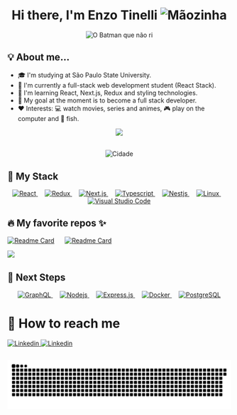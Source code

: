 <h1 align="center" > 
  Hi there, I'm Enzo Tinelli 
  <img width="30" height="30" src="https://raw.githubusercontent.com/iampavangandhi/iampavangandhi/master/gifs/Hi.gif" alt="Mãozinha"/>
</h1>

<div align="center">
  <img width="800" height="400" src="https://media.discordapp.net/attachments/752375682608398357/956643392333430814/batima.gif" alt="O Batman que não ri"/>
</div>

<h2>💡 About me...</h2>

<ul>
  <li> 🎓 I'm studying at São Paulo State University.</li>
  <li> 🔭 I'm currently a full-stack web development student (React Stack).</li>
  <li> 🌱 I'm learning React, Next.js, Redux and styling technologies.</li>
  <li> 🚀 My goal at the moment is to become a full stack developer. </li>
  <li> ❤️ Interests: 💻 watch movies, series and animes, 🎮 play on the computer and 🎣 fish. </li>
</ul>

<div align="center">
  <img src="https://github-readme-stats.vercel.app/api/top-langs/?username=tinellin&layout=compact&theme=gotham"/>
</div>

##
<div align="center">
  <img width="800" height="400" src="https://media.discordapp.net/attachments/752375682608398357/957372157283950673/city.gif" alt="Cidade"/>
</div>

<h2> 🔮 My Stack</h2>

<div align="center">
  <a href="https://reactjs.org/">
    <img width="80" height="80" src="https://cdn.jsdelivr.net/gh/devicons/devicon/icons/react/react-original.svg" alt="React"/>
  </a>
  &nbsp;
  &nbsp;
  
  <a href="https://redux.js.org/">
    <img width="80" height="80" src="https://cdn.jsdelivr.net/gh/devicons/devicon/icons/redux/redux-original.svg" alt="Redux"/>
  </a>
  &nbsp;
  &nbsp;
  
  <a href="https://nextjs.org/">
    <img width="80" height="80" src="https://cdn.jsdelivr.net/gh/devicons/devicon/icons/nextjs/nextjs-original.svg" alt="Next.js"/>
  </a>
  &nbsp;
  &nbsp;
  
  <a href="https://www.typescriptlang.org/">
    <img width="80" height="80" src="https://cdn.jsdelivr.net/gh/devicons/devicon/icons/typescript/typescript-original.svg"" alt="Typescript"/>
  </a>
  &nbsp;  
  &nbsp;
  
  <a href="https://nestjs.com/">
    <img width="80" height="80" src="https://cdn.jsdelivr.net/gh/devicons/devicon/icons/nestjs/nestjs-plain.svg" alt="Nestjs"/>
  </a>
  &nbsp;
  &nbsp;
                                                                                                                             
  <a href="https://pop.system76.com/">                                                                                                                     
    <img width="80" height="80" src="https://cdn.jsdelivr.net/gh/devicons/devicon/icons/linux/linux-original.svg" alt="Linux"/>
  </a>
  &nbsp;
  &nbsp;
                                                                                                                             
  <a href="https://code.visualstudio.com/">
    <img width="80" height="80" src="https://cdn.jsdelivr.net/gh/devicons/devicon/icons/vscode/vscode-original.svg" alt="Visual Studio Code"/>
  </a>  
</div>
                                                                                                                                            
<h2>🔥 My favorite repos ✨</h2>

[![Readme Card](https://github-readme-stats.vercel.app/api/pin/?username=tinellin&repo=ignite-ignews&theme=gotham)](https://github.com/anuraghazra/github-readme-stats)
&nbsp;&nbsp;&nbsp;&nbsp;
[![Readme Card](https://github-readme-stats.vercel.app/api/pin/?username=tinellin&repo=ignite-dashgo&theme=gotham)](https://github.com/anuraghazra/github-readme-stats
)
                                                                                                                                            
<img src="https://github-readme-stats.vercel.app/api/pin/?username=tinellin&repo=fastudy&theme=gotham"/>

                                                                                                                                            
<h2> 🚀 Next Steps </h2>

<div align="center">
  <a href="https://graphql.org/">
    <img width="80" height="80" src="https://cdn.jsdelivr.net/gh/devicons/devicon/icons/graphql/graphql-plain-wordmark.svg" alt="GraphQL"/>
  </a>                                                                                                                                 
  &nbsp;
  &nbsp;
  <a href="https://nodejs.org/en/">
    <img width="80" height="80" src="https://cdn.jsdelivr.net/gh/devicons/devicon/icons/nodejs/nodejs-original-wordmark.svg" alt="Nodejs"/>
  </a>                                                                                                                                 
  &nbsp;
  &nbsp;
  <a href="https://expressjs.com/pt-br/">
  <img width="80" height="80" src="https://cdn.jsdelivr.net/gh/devicons/devicon/icons/express/express-original-wordmark.svg" alt="Express.js"/>
  <a>        
  &nbsp;
  &nbsp;                                                                                                                                        
  <a href="https://www.docker.com/">
    <img width="80" height="80" src="https://cdn.jsdelivr.net/gh/devicons/devicon/icons/docker/docker-original-wordmark.svg" alt="Docker"/>
   </a>                                                                                                                                 
  &nbsp;
  &nbsp;
  <a href="https://www.postgresql.org/">
    <img width="80" height="80" src="https://cdn.jsdelivr.net/gh/devicons/devicon/icons/postgresql/postgresql-original.svg" alt="PostgreSQL"/>
   <a>
</div>
                                                                                                                                            
<h1> 📩 How to reach me </h1>

<div>
  <a href="https://www.linkedin.com/in/enzo-tinelli">
    <img src="https://img.shields.io/badge/LinkedIn-0077B5?style=for-the-badge&logo=linkedin&logoColor=white" alt="Linkedin"/>
  </a>
                                                                                                                            
  <a href="https://mail.google.com/mail/u/0/?fs=1&to=enzo.tinelli@unesp.br&tf=cm">
    <img src="https://img.shields.io/badge/Gmail-D14836?style=for-the-badge&logo=gmail&logoColor=white" alt="Linkedin"/>
  </a>
</div>
                                                                                                                      
##
                                                                                                                      
![Snake animation](https://github.com/tinellin/tinellin/blob/output/github-contribution-grid-snake.svg)

